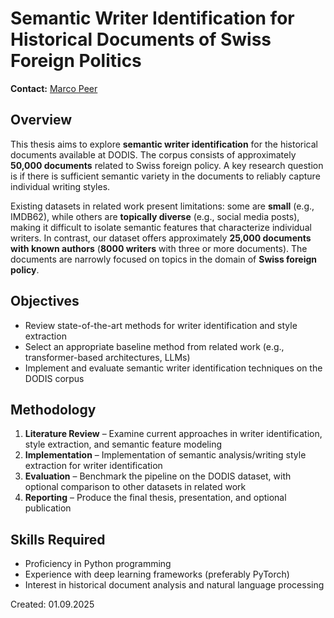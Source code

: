 # Semantic Writer Identification for Historical Documents of Swiss Foreign Politics

**Contact:** <a href="mailto:marco.peer@hefr.ch">Marco Peer</a>

## Overview
This thesis aims to explore **semantic writer identification** for the historical documents available at DODIS. The corpus consists of approximately **50,000 documents** related to Swiss foreign policy. A key research question is if there is sufficient semantic variety in the documents to reliably capture individual writing styles.

Existing datasets in related work present limitations: some are **small** (e.g., IMDB62), while others are **topically diverse** (e.g., social media posts), making it difficult to isolate semantic features that characterize individual writers. In contrast, our dataset offers approximately **25,000 documents with known authors** (**8000 writers** with three or more documents). The documents are narrowly focused on topics in the domain of **Swiss foreign policy**.


## Objectives
- Review state-of-the-art methods for writer identification and style extraction  
- Select an appropriate baseline method from related work (e.g., transformer-based architectures, LLMs)  
- Implement and evaluate semantic writer identification techniques on the DODIS corpus  

## Methodology
1. **Literature Review** – Examine current approaches in writer identification, style extraction, and semantic feature modeling  
2. **Implementation** – Implementation of semantic analysis/writing style extraction for writer identification  
3. **Evaluation** – Benchmark the pipeline on the DODIS dataset, with optional comparison to other datasets in related work
4. **Reporting** – Produce the final thesis, presentation, and optional publication  

## Skills Required
- Proficiency in Python programming  
- Experience with deep learning frameworks (preferably PyTorch)  
- Interest in historical document analysis and natural language processing

Created: 01.09.2025
